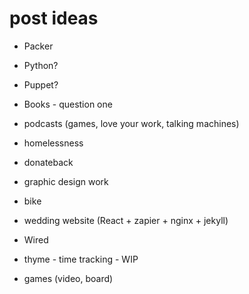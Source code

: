 # post ideas


* Packer
* Python?
* Puppet?
* Books - question one
* podcasts (games, love your work, talking machines)
* homelessness
* donateback
* graphic design work
* bike
* wedding website (React + zapier + nginx + jekyll)
* Wired


* thyme - time tracking - WIP

* games (video, board)

